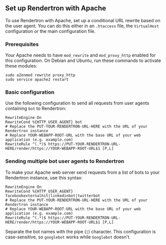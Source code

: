 ## Set up Rendertron with Apache

To use Rendertron with Apache, set up a conditional URL rewrite based on the user agent.
You can do this either in an `.htaccess` file, the `VirtualHost` configuration or the main configuration file.

### Prerequisites

Your Apache needs to have `mod_rewrite` and `mod_proxy_http` enabled for this configuration. On Debian and Ubuntu, run these commands to activate these modules:

```
sudo a2enmod rewrite proxy_http
sudo service apache2 restart
```

### Basic configuration
Use the following configuration to send all requests from user agents containing `bot` to Rendertron:

```
RewriteEngine On
RewriteCond %{HTTP_USER_AGENT} bot
# Replace the PUT-YOUR-RENDERTRON-URL-HERE with the URL of your Rendertron instance
# Replace YOUR-WEBAPP-ROOT-URL with the base URL of your web application (e.g. example.com)
RewriteRule ^(.*)$ https://PUT-YOUR-RENDERTRON-URL-HERE/render/https://YOUR-WEBAPP-ROOT-URL$1 [P,L]
```

### Sending multiple bot user agents to Rendertron

To make your Apache web server send requests from a list of bots to your Rendertron instance, use this syntax:

```
RewriteEngine On
RewriteCond %{HTTP_USER_AGENT} facebookexternalhit|linkedinbot|twitterbot
# Replace the PUT-YOUR-RENDERTRON-URL-HERE with the URL of your Rendertron instance
# Replace YOUR-WEBAPP-ROOT-URL with the base URL of your web application (e.g. example.com)
RewriteRule ^(.*)$ https://PUT-YOUR-RENDERTRON-URL-HERE/render/https://YOUR-WEBAPP-ROOT-URL$1 [P,L]
```

Separate the bot names with the pipe (`|`) character.
This configuration is case-sensitive, so `googlebot` works while `Googlebot` doesn't.
